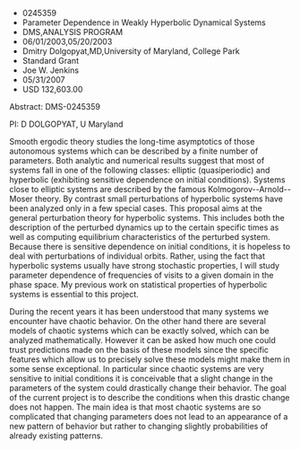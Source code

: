 
* 0245359
* Parameter Dependence in Weakly Hyperbolic Dynamical Systems
* DMS,ANALYSIS PROGRAM
* 06/01/2003,05/20/2003
* Dmitry Dolgopyat,MD,University of Maryland, College Park
* Standard Grant
* Joe W. Jenkins
* 05/31/2007
* USD 132,603.00

Abstract: DMS-0245359

PI: D DOLGOPYAT, U Maryland

Smooth ergodic theory studies the long-time asymptotics of those autonomous
systems which can be described by a finite number of parameters. Both analytic
and numerical results suggest that most of systems fall in one of the following
classes: elliptic (quasiperiodic) and hyperbolic (exhibiting sensitive
dependence on initial conditions). Systems close to elliptic systems are
described by the famous Kolmogorov--Arnold--Moser theory. By contrast small
perturbations of hyperbolic systems have been analyzed only in a few special
cases. This proposal aims at the general perturbation theory for hyperbolic
systems. This includes both the description of the perturbed dynamics up to the
certain specific times as well as computing equilibrium characteristics of the
perturbed system. Because there is sensitive dependence on initial conditions,
it is hopeless to deal with perturbations of individual orbits. Rather, using
the fact that hyperbolic systems usually have strong stochastic properties, I
will study parameter dependence of frequencies of visits to a given domain in
the phase space. My previous work on statistical properties of hyperbolic
systems is essential to this project.

During the recent years it has been understood that many systems we encounter
have chaotic behavior. On the other hand there are several models of chaotic
systems which can be exactly solved, which can be analyzed mathematically.
However it can be asked how much one could trust predictions made on the basis
of these models since the specific features which allow us to precisely solve
these models might make them in some sense exceptional. In particular since
chaotic systems are very sensitive to initial conditions it is conceivable that
a slight change in the parameters of the system could drastically change their
behavior. The goal of the current project is to describe the conditions when
this drastic change does not happen. The main idea is that most chaotic systems
are so complicated that changing parameters does not lead to an appearance of a
new pattern of behavior but rather to changing slightly probabilities of already
existing patterns.
